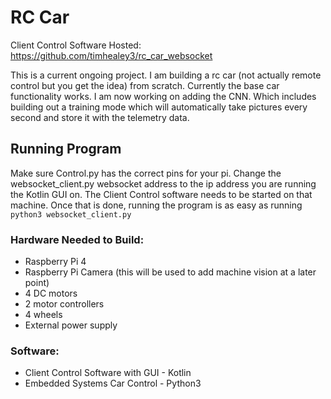 # RC Car

Client Control Software Hosted: https://github.com/timhealey3/rc_car_websocket

This is a current ongoing project. I am building a rc car (not actually remote control but you get the idea) from scratch.
Currently the base car functionality works. I am now working on adding the CNN. Which includes building out a training mode
which will automatically take pictures every second and store it with the telemetry data.

## Running Program
Make sure Control.py has the correct pins for your pi. Change the websocket_client.py
websocket address to the ip address you are running the Kotlin GUI on. The Client Control
software needs to be started on that machine. Once that is done, running the program is as easy as 
running `python3 websocket_client.py`

### Hardware Needed to Build:
- Raspberry Pi 4
- Raspberry Pi Camera (this will be used to add machine vision at a later point)
- 4 DC motors
- 2 motor controllers
- 4 wheels
- External power supply

### Software: 
- Client Control Software with GUI - Kotlin
- Embedded Systems Car Control - Python3
